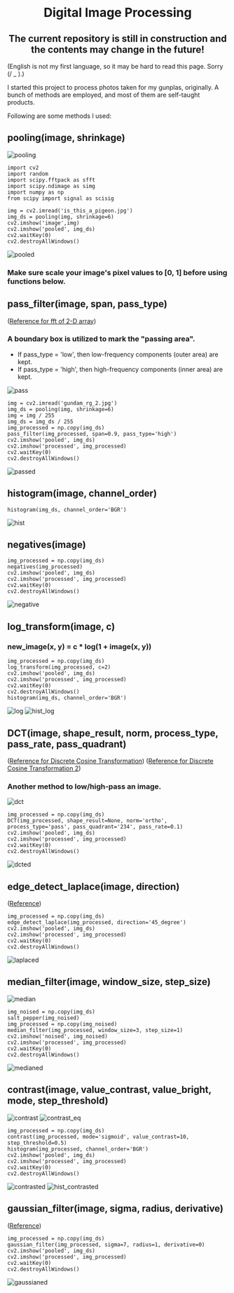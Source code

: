 <br />
<div align="center">
  <h1 align="center">Digital Image Processing</h1>
  <h2 align="center">The current repository is still in construction and the contents may change in the future!</h2>
  
    
  </p>
</div>

(English is not my first language, so it may be hard to read this page. Sorry (/ _ \).)

I started this project to process photos taken for my gunplas, originally. A bunch of methods are employed, and most of them are self-taught products.

Following are some methods I used:

## pooling(image, shrinkage)
![pooling](images/pooling.jpg)

```
import cv2
import random
import scipy.fftpack as sfft
import scipy.ndimage as simg
import numpy as np
from scipy import signal as scisig

img = cv2.imread('is_this_a_pigeon.jpg') 
img_ds = pooling(img, shrinkage=6)
cv2.imshow('image',img)
cv2.imshow('pooled', img_ds)
cv2.waitKey(0)
cv2.destroyAllWindows()
```

![pooled](images/pooled.jpg)


<h3> 
Make sure scale your image's pixel values to [0, 1] before using functions below.
</h3> 

## pass_filter(image, span, pass_type)

([Reference for fft of 2-D array](https://docs.scipy.org/doc/scipy/reference/generated/scipy.fftpack.fft2.html "link" )) 

### A boundary box is utilized to mark the "passing area". 
* If pass_type = 'low', then low-frequency components (outer area) are kept.
* If pass_type = 'high', then high-frequency components (inner area) are kept.

![pass](images/pass_filter.jpg)

```
img = cv2.imread('gundam_rg_2.jpg')
img_ds = pooling(img, shrinkage=6)
img = img / 255
img_ds = img_ds / 255
img_processed = np.copy(img_ds)
pass_filter(img_processed, span=0.9, pass_type='high')
cv2.imshow('pooled', img_ds)
cv2.imshow('processed', img_processed)
cv2.waitKey(0)
cv2.destroyAllWindows()
```

![passed](images/passed.jpg)

## histogram(image, channel_order)
```
histogram(img_ds, channel_order='BGR')
```
![hist](images/hist.jpg)

## negatives(image)
```
img_processed = np.copy(img_ds)
negatives(img_processed)
cv2.imshow('pooled', img_ds)
cv2.imshow('processed', img_processed)
cv2.waitKey(0)
cv2.destroyAllWindows()
```

![negative](images/negative.jpg)

## log_transform(image, c)
### new_image(x, y) = c * log(1 + image(x, y))
```
img_processed = np.copy(img_ds)
log_transform(img_processed, c=2)
cv2.imshow('pooled', img_ds)
cv2.imshow('processed', img_processed)
cv2.waitKey(0)
cv2.destroyAllWindows()
histogram(img_ds, channel_order='BGR')
```
![log](images/log.jpg)
![hist_log](images/hist_log.jpg)

## DCT(image, shape_result, norm, process_type, pass_rate, pass_quadrant)

([Reference for Discrete Cosine Transformation](https://users.cs.cf.ac.uk/Dave.Marshall/Multimedia/node231.html "link" )) 
([Reference for Discrete Cosine Transformation 2](https://docs.scipy.org/doc/scipy/reference/generated/scipy.fftpack.dctn.html "link" )) 

### Another method to low/high-pass an image.

![dct](images/DCT.jpg)

```
img_processed = np.copy(img_ds)
DCT(img_processed, shape_result=None, norm='ortho', process_type='pass', pass_quadrant='234', pass_rate=0.1)
cv2.imshow('pooled', img_ds)
cv2.imshow('processed', img_processed)
cv2.waitKey(0)
cv2.destroyAllWindows()
```

![dcted](images/dcted.jpg)

## edge_detect_laplace(image, direction)

([Reference](https://medium.com/@wilson.linzhe/digital-image-processing-in-c-chapter-4-edge-detection-and-grayscale-transformation-laplacian-dfb8de02f213 "link" )) 

```
img_processed = np.copy(img_ds)
edge_detect_laplace(img_processed, direction='45_degree')
cv2.imshow('pooled', img_ds)
cv2.imshow('processed', img_processed)
cv2.waitKey(0)
cv2.destroyAllWindows()
```

![laplaced](images/laplaced.jpg)


## median_filter(image, window_size, step_size)

![median](images/median.jpg)

```
img_noised = np.copy(img_ds)
salt_pepper(img_noised)
img_processed = np.copy(img_noised)
median_filter(img_processed, window_size=3, step_size=1)
cv2.imshow('noised', img_noised)
cv2.imshow('processed', img_processed)
cv2.waitKey(0)
cv2.destroyAllWindows()
```

![medianed](images/medianed.jpg)

## contrast(image, value_contrast, value_bright, mode, step_threshold)

![contrast](images/contrast.jpg)
![contrast_eq](images/contrast_eq.jpg)

```
img_processed = np.copy(img_ds)
contrast(img_processed, mode='sigmoid', value_contrast=10, step_threshold=0.5)
histogram(img_processed, channel_order='BGR') 
cv2.imshow('pooled', img_ds)
cv2.imshow('processed', img_processed)
cv2.waitKey(0)
cv2.destroyAllWindows()
```

![contrasted](images/contrasted.jpg)
![hist_contrasted](images/hist_contrast.jpg)

## gaussian_filter(image, sigma, radius, derivative)
([Reference](https://docs.scipy.org/doc/scipy/reference/generated/scipy.ndimage.gaussian_filter.html "link" )) 

```
img_processed = np.copy(img_ds)
gaussian_filter(img_processed, sigma=7, radius=1, derivative=0)
cv2.imshow('pooled', img_ds)
cv2.imshow('processed', img_processed)
cv2.waitKey(0)
cv2.destroyAllWindows()
```

![gaussianed](images/gaussianed.jpg)
